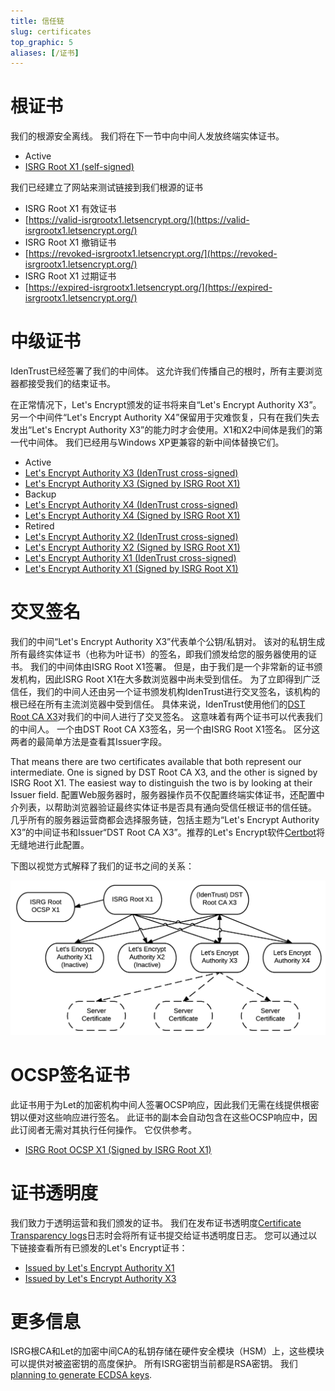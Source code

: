 ```yaml
---
title: 信任链
slug: certificates
top_graphic: 5
aliases: [/证书]
---
```


# 根证书

我们的根源安全离线。 我们将在下一节中向中间人发放终端实体证书。

* Active
* [ISRG Root X1 (self-signed)](/certs/isrgrootx1.pem.txt)

我们已经建立了网站来测试链接到我们根源的证书

* ISRG Root X1 有效证书
* [https://valid-isrgrootx1.letsencrypt.org/](https://valid-isrgrootx1.letsencrypt.org/)
* ISRG Root X1 撤销证书
* [https://revoked-isrgrootx1.letsencrypt.org/](https://revoked-isrgrootx1.letsencrypt.org/)
* ISRG Root X1 过期证书
* [https://expired-isrgrootx1.letsencrypt.org/](https://expired-isrgrootx1.letsencrypt.org/)
# 中级证书


IdenTrust已经签署了我们的中间体。 这允许我们传播自己的根时，所有主要浏览器都接受我们的结束证书。

在正常情况下，Let's Encrypt颁发的证书将来自“Let's Encrypt Authority X3”。另一个中间件“Let's Encrypt Authority X4”保留用于灾难恢复，只有在我们失去发出“Let's Encrypt Authority X3”的能力时才会使用。X1和X2中间体是我们的第一代中间体。 我们已经用与Windows XP更兼容的新中间体替换它们。

* Active
* [Let's Encrypt Authority X3 (IdenTrust cross-signed)](/certs/lets-encrypt-x3-cross-signed.pem.txt)
* [Let's Encrypt Authority X3 (Signed by ISRG Root X1)](/certs/letsencryptauthorityx3.pem.txt)
* Backup
* [Let's Encrypt Authority X4 (IdenTrust cross-signed)](/certs/lets-encrypt-x4-cross-signed.pem.txt)
* [Let's Encrypt Authority X4 (Signed by ISRG Root X1)](/certs/letsencryptauthorityx4.pem.txt)
* Retired
* [Let's Encrypt Authority X2 (IdenTrust cross-signed)](/certs/lets-encrypt-x2-cross-signed.pem.txt)
* [Let's Encrypt Authority X2 (Signed by ISRG Root X1)](/certs/letsencryptauthorityx2.pem.txt)
* [Let's Encrypt Authority X1 (IdenTrust cross-signed)](/certs/lets-encrypt-x1-cross-signed.pem.txt)
* [Let's Encrypt Authority X1 (Signed by ISRG Root X1)](/certs/letsencryptauthorityx1.pem.txt)


# 交叉签名

我们的中间“Let's Encrypt Authority X3”代表单个公钥/私钥对。 该对的私钥生成所有最终实体证书（也称为叶证书）的签名，即我们颁发给您的服务器使用的证书。
我们的中间体由ISRG Root X1签署。 但是，由于我们是一个非常新的证书颁发机构，因此ISRG Root X1在大多数浏览器中尚未受到信任。 为了立即得到广泛信任，我们的中间人还由另一个证书颁发机构IdenTrust进行交叉签名，该机构的根已经在所有主流浏览器中受到信任。 具体来说，IdenTrust使用他们的[DST Root CA X3](https://www.identrust.com/certificates/trustid/root-download-x3.html)对我们的中间人进行了交叉签名。
这意味着有两个证书可以代表我们的中间人。 一个由DST Root CA X3签名，另一个由ISRG Root X1签名。 区分这两者的最简单方法是查看其Issuer字段。

That means there are two certificates available that both represent our
intermediate. One is signed by DST Root CA X3, and the other is signed by ISRG
Root X1. The easiest way to distinguish the two is by looking at their Issuer field.
配置Web服务器时，服务器操作员不仅配置终端实体证书，还配置中介列表，以帮助浏览器验证最终实体证书是否具有通向受信任根证书的信任链。 几乎所有的服务器运营商都会选择服务链，包括主题为“Let's Encrypt Authority X3”的中间证书和Issuer“DST Root CA X3”。推荐的Let's Encrypt软件[Certbot](https://certbot.org)将无缝地进行此配置。

下图以视觉方式解释了我们的证书之间的关系：

<img src="/certs/isrg-keys.png" alt="ISRG Key relationship diagram">


# OCSP签名证书

此证书用于为Let的加密机构中间人签署OCSP响应，因此我们无需在线提供根密钥以便对这些响应进行签名。 此证书的副本会自动包含在这些OCSP响应中，因此订阅者无需对其执行任何操作。 它仅供参考。

* [ISRG Root OCSP X1 (Signed by ISRG Root X1)](/certs/isrg-root-ocsp-x1.pem.txt)


# 证书透明度
我们致力于透明运营和我们颁发的证书。 我们在发布证书透明度[Certificate Transparency logs](https://www.certificate-transparency.org/)日志时会将所有证书提交给证书透明度日志。 您可以通过以下链接查看所有已颁发的Let's Encrypt证书：

* [Issued by Let's Encrypt Authority X1](https://crt.sh/?Identity=%25&iCAID=7395)
* [Issued by Let's Encrypt Authority X3](https://crt.sh/?Identity=%25&iCAID=16418)

# 更多信息

ISRG根CA和Let的加密中间CA的私钥存储在硬件安全模块（HSM）上，这些模块可以提供对被盗密钥的高度保护。
所有ISRG密钥当前都是RSA密钥。 我们[planning to generate ECDSA keys](/upcoming-features/).
